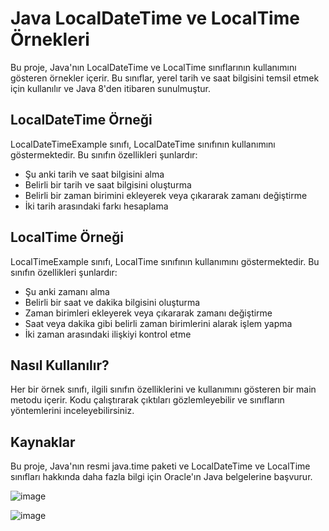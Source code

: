 # Java LocalDateTime ve LocalTime Örnekleri
Bu proje, Java'nın LocalDateTime ve LocalTime sınıflarının kullanımını gösteren örnekler içerir. Bu sınıflar, yerel tarih ve saat bilgisini temsil etmek için kullanılır ve Java 8'den itibaren sunulmuştur.

## LocalDateTime Örneği
LocalDateTimeExample sınıfı, LocalDateTime sınıfının kullanımını göstermektedir. Bu sınıfın özellikleri şunlardır:

- Şu anki tarih ve saat bilgisini alma
- Belirli bir tarih ve saat bilgisini oluşturma
- Belirli bir zaman birimini ekleyerek veya çıkararak zamanı değiştirme
- İki tarih arasındaki farkı hesaplama

## LocalTime Örneği
LocalTimeExample sınıfı, LocalTime sınıfının kullanımını göstermektedir. Bu sınıfın özellikleri şunlardır:

- Şu anki zamanı alma
- Belirli bir saat ve dakika bilgisini oluşturma
- Zaman birimleri ekleyerek veya çıkararak zamanı değiştirme
- Saat veya dakika gibi belirli zaman birimlerini alarak işlem yapma
- İki zaman arasındaki ilişkiyi kontrol etme

## Nasıl Kullanılır?
Her bir örnek sınıfı, ilgili sınıfın özelliklerini ve kullanımını gösteren bir main metodu içerir. Kodu çalıştırarak çıktıları gözlemleyebilir ve sınıfların yöntemlerini inceleyebilirsiniz.

## Kaynaklar
Bu proje, Java'nın resmi java.time paketi ve LocalDateTime ve LocalTime sınıfları hakkında daha fazla bilgi için Oracle'ın Java belgelerine başvurur.


![image](https://github.com/esmanur-karatas/NewWithJava8/assets/83882274/abeb8d6c-4c32-405c-8244-be8148c49a9c)

![image](https://github.com/esmanur-karatas/NewWithJava8/assets/83882274/e7f5a40d-ba43-414a-9279-97b890ddb27f)
